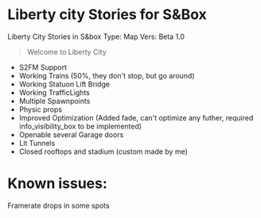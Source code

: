 # Liberty city Stories for S&Box 
Liberty City Stories in S&amp;box
Type: Map
Vers: Beta 1.0

>Welcome to Liberty City

* S2FM Support
* Working Trains (50%, they don't stop, but go around)
* Working Statuon Lift Bridge
* Working TrafficLights
* Multiple Spawnpoints
* Physic props
* Improved Optimization (Added fade, can't optimize any futher, required info_visibility_box to be implemented)
* Openable several Garage doors
* Lit Tunnels
* Closed rooftops and stadium (custom made by me)

# Known issues:
Framerate drops in some spots




